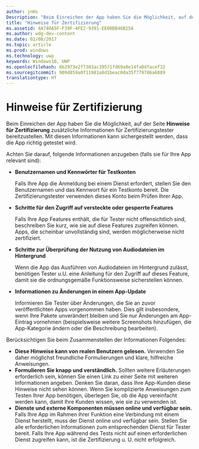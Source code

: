 ```yaml
---
author: jnHs
Description: "Beim Einreichen der App haben Sie die Möglichkeit, auf der Seite Hinweise für Zertifizierung zusätzliche Informationen für Zertifizierungstester bereitzustellen. Mit diesen Informationen kann sichergestellt werden, dass die App richtig getestet wird."
title: "Hinweise für Zertifizierung"
ms.assetid: 4A740A5F-F39F-4FE2-9391-EE00DB46B25A
ms.author: wdg-dev-content
ms.date: 02/08/2017
ms.topic: article
ms.prod: windows
ms.technology: uwp
keywords: Windows10, UWP
ms.openlocfilehash: 6b2973e2f7303ac39571fd69a0e14fa0dfacef32
ms.sourcegitcommit: 909d859a0f11981a8d1beac0da35f779786a6889
translationtype: HT
---
```

# <a name="notes-for-certification"></a>Hinweise für Zertifizierung


Beim Einreichen der App haben Sie die Möglichkeit, auf der Seite **Hinweise für Zertifizierung** zusätzliche Informationen für Zertifizierungstester bereitzustellen. Mit diesen Informationen kann sichergestellt werden, dass die App richtig getestet wird.

Achten Sie darauf, folgende Informationen anzugeben (falls sie für Ihre App relevant sind):

-   **Benutzernamen und Kennwörter für Testkonten**

    Falls Ihre App die Anmeldung bei einem Dienst erfordert, stellen Sie den Benutzernamen und das Kennwort für ein Testkonto bereit. Die Zertifizierungstester verwenden dieses Konto beim Prüfen Ihrer App.

-   **Schritte für den Zugriff auf versteckte oder gesperrte Features**

    Falls Ihre App Features enthält, die für Tester nicht offensichtlich sind, beschreiben Sie kurz, wie sie auf diese Features zugreifen können. Apps, die scheinbar unvollständig sind, werden möglicherweise nicht zertifiziert.

-   **Schritte zur Überprüfung der Nutzung von Audiodateien im Hintergrund**

    Wenn die App das Ausführen von Audiodateien im Hintergrund zulässt, benötigen Tester u.U. eine Anleitung für den Zugriff auf dieses Feature, damit sie die ordnungsgemäße Funktionsweise sicherstellen können.

-   **Informationen zu Änderungen in einem App-Update**

    Informieren Sie Tester über Änderungen, die Sie an zuvor veröffentlichten Apps vorgenommen haben. Dies gilt insbesondere, wenn Ihre Pakete unverändert bleiben und Sie nur Änderungen am App-Eintrag vornehmen (beispielsweise weitere Screenshots hinzufügen, die App-Kategorie ändern oder die Beschreibung bearbeiten).

Berücksichtigen Sie beim Zusammenstellen der Informationen Folgendes:

-   **Diese Hinweise kann von realen Benutzern gelesen.** Verwenden Sie daher möglichst freundliche Formulierungen und klare, hilfreiche Anweisungen.
-   **Formulieren Sie knapp und verständlich.** Sollten weitere Erläuterungen erforderlich sein, können Sie einen Link zu einer Seite mit weiteren Informationen angeben. Denken Sie daran, dass Ihre App-Kunden diese Hinweise nicht sehen können. Wenn Sie komplizierte Anweisungen zum Testen Ihrer App benötigen, überlegen Sie, ob die App vereinfacht werden kann, damit Ihre Kunden wissen, wie sie zu verwenden ist.
-   **Dienste und externe Komponenten müssen online und verfügbar sein.** Falls Ihre App im Rahmen ihrer Funktion eine Verbindung mit einem Dienst herstellt, muss der Dienst online und verfügbar sein. Stellen Sie alle erforderlichen Informationen zum entsprechenden Dienst für Tester bereit. Falls Ihre App während des Tests nicht auf einen erforderlichen Dienst zugreifen kann, ist die Zertifizierung u. U. nicht erfolgreich.

 

 




